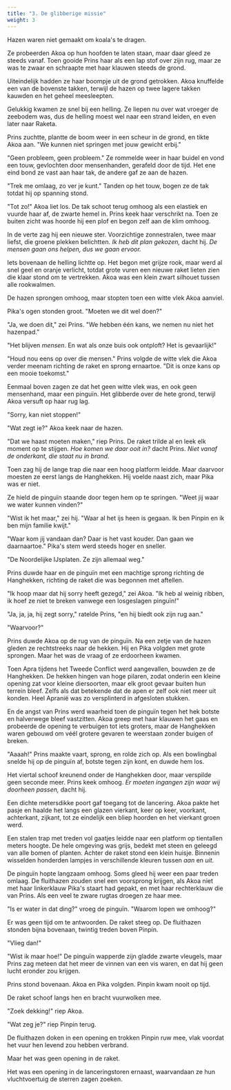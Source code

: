 ```yaml
---
title: "3. De glibberige missie"
weight: 3
---
```


Hazen waren niet gemaakt om koala's te dragen.

Ze probeerden Akoa op hun hoofden te laten staan, maar daar gleed ze steeds vanaf. Toen gooide Prins haar als een lap stof over zijn rug, maar ze was te zwaar en schraapte met haar klauwen steeds de grond.

Uiteindelijk hadden ze haar boompje uit de grond getrokken. Akoa knuffelde een van de bovenste takken, terwijl de hazen op twee lagere takken kauwden en het geheel meesleepten.

Gelukkig kwamen ze snel bij een helling. Ze liepen nu over wat vroeger de zeebodem was, dus de helling moest wel naar een strand leiden, en even later naar Raketa.

Prins zuchtte, plantte de boom weer in een scheur in de grond, en tikte Akoa aan. "We kunnen niet springen met jouw gewicht erbij."

"Geen probleem, geen probleem." Ze rommelde weer in haar buidel en vond een touw, gevlochten door mensenhanden, gerafeld door de tijd. Het ene eind bond ze vast aan haar tak, de andere gaf ze aan de hazen.

"Trek me omlaag, zo ver je kunt." Tanden op het touw, bogen ze de tak totdat hij op spanning stond. 

"Tot zo!" Akoa liet los. De tak schoot terug omhoog als een elastiek en vuurde haar af, de zwarte hemel in. Prins keek haar verschrikt na. Toen ze buiten zicht was hoorde hij een plof en begon zelf aan de klim omhoog.

In de verte zag hij een nieuwe ster. Voorzichtige zonnestralen, twee maar liefst, die groene plekken belichtten. _Ik heb dit plan gekozen,_ dacht hij. _De mensen gaan ons helpen, dus we gaan ervoor._

Iets bovenaan de helling lichtte op. Het begon met grijze rook, maar werd al snel geel en oranje verlicht, totdat grote vuren een nieuwe raket lieten zien die klaar stond om te vertrekken. Akoa was een klein zwart silhouet tussen alle rookwalmen.

De hazen sprongen omhoog, maar stopten toen een witte vlek Akoa aanviel.

Pika's ogen stonden groot. "Moeten we dit wel doen?"

"Ja, we doen dit," zei Prins. "We hebben één kans, we nemen nu niet het hazenpad."

"Het blijven _mensen_. En wat als onze buis ook ontploft? Het is gevaarlijk!"

"Houd nou eens op over die mensen." Prins volgde de witte vlek die Akoa verder meenam richting de raket en sprong ernaartoe. "Dit is onze kans op een mooie toekomst."

Eenmaal boven zagen ze dat het geen witte vlek was, en ook geen mensenhand, maar een pinguïn. Het glibberde over de hete grond, terwijl Akoa versuft op haar rug lag.

"Sorry, kan niet stoppen!"

"Wat zegt ie?" Akoa keek naar de hazen.

"Dat we haast moeten maken," riep Prins. De raket trilde al en leek elk moment op te stijgen. _Hoe komen we daar ooit in?_ dacht Prins. _Niet vanaf de onderkant, die staat nu in brand._

Toen zag hij de lange trap die naar een hoog platform leidde. Maar daarvoor moesten ze eerst langs de Hanghekken. Hij voelde naast zich, maar Pika was er niet.

Ze hield de pinguïn staande door tegen hem op te springen. "Weet jij waar we water kunnen vinden?"

"Wist ik het maar," zei hij. "Waar al het ijs heen is gegaan. Ik ben Pinpin en ik ben mijn familie kwijt."

"Waar kom jij vandaan dan? Daar is het vast kouder. Dan gaan we daarnaartoe." Pika's stem werd steeds hoger en sneller.

"De Noordelijke IJsplaten. Ze zijn allemaal weg."

Prins duwde haar en de pinguïn met een machtige sprong richting de Hanghekken, richting de raket die was begonnen met aftellen.

"Ik hoop maar dat hij sorry heeft gezegd," zei Akoa. "Ik heb al weinig ribben, ik hoef ze niet te breken vanwege een losgeslagen pinguïn!"

"Ja, ja, ja, hij zegt sorry," ratelde Prins, "en hij biedt ook zijn rug aan."

"Waarvoor?"

Prins duwde Akoa op de rug van de pinguïn. Na een zetje van de hazen gleden ze rechtstreeks naar de hekken. Hij en Pika volgden met grote sprongen. Maar het was de vraag of ze erdoorheen kwamen.

Toen Apra tijdens het Tweede Conflict werd aangevallen, bouwden ze de Hanghekken. De hekken hingen van hoge pilaren, zodat onderin een kleine opening zat voor kleine diersoorten, maar elk groot gevaar buiten hun terrein bleef. Zelfs als dat betekende dat de apen er zelf ook niet meer uit konden. Heel Apranië was zo versplinterd in afgesloten stukken.

En de angst van Prins werd waarheid toen de pinguïn tegen het hek botste en halverwege bleef vastzitten. Akoa greep met haar klauwen het gaas en probeerde de opening te verbuigen tot iets groters, maar de Hanghekken waren gebouwd om véél grotere gevaren te weerstaan zonder buigen of breken.

"Aaaah!" Prins maakte vaart, sprong, en rolde zich op. Als een bowlingbal snelde hij op de pinguïn af, botste tegen zijn kont, en duwde hem los.

Het viertal schoof kreunend onder de Hanghekken door, maar verspilde geen seconde meer. Prins keek omhoog. _Er moeten ingangen zijn waar wij doorheen passen,_ dacht hij. 

Een dichte metersdikke poort gaf toegang tot de lancering. Akoa pakte het pasje en haalde het langs een glazen vierkant, keer op keer, voorkant, achterkant, zijkant, tot ze eindelijk een bliep hoorden en het vierkant groen werd.

Een stalen trap met treden vol gaatjes leidde naar een platform op tientallen meters hoogte. De hele omgeving was grijs, bedekt met steen en geleegd van alle bomen of planten. Achter de raket stond een klein huisje. Binnenin wisselden honderden lampjes in verschillende kleuren tussen _aan_ en _uit_.

De pinguïn hopte langzaam omhoog. Soms gleed hij weer een paar treden omlaag. De fluithazen zouden snel een voorsprong krijgen, als Akoa niet met haar linkerklauw Pika's staart had gepakt, en met haar rechterklauw die van Prins. Als een veel te zware rugtas droegen ze haar mee.

"Is er water in dat ding?" vroeg de pinguïn. "Waarom lopen we omhoog?"

Er was geen tijd om te antwoorden. De raket steeg op. De fluithazen stonden bijna bovenaan, twintig treden boven Pinpin.

"Vlieg dan!"

"Wist ik maar hoe!" De pinguïn wapperde zijn gladde zwarte vleugels, maar Prins zag meteen dat het meer de vinnen van een vis waren, en dat hij geen lucht eronder zou krijgen.

Prins stond bovenaan. Akoa en Pika volgden. Pinpin kwam nooit op tijd.

De raket schoof langs hen en bracht vuurwolken mee.

"Zoek dekking!" riep Akoa.

"Wat zeg je?" riep Pinpin terug.

De fluithazen doken in een opening en trokken Pinpin ruw mee, vlak voordat het vuur hen levend zou hebben verbrand.

Maar het was geen opening in de raket. 

Het was een opening in de lanceringstoren ernaast, waarvandaan ze hun vluchtvoertuig de sterren zagen zoeken.